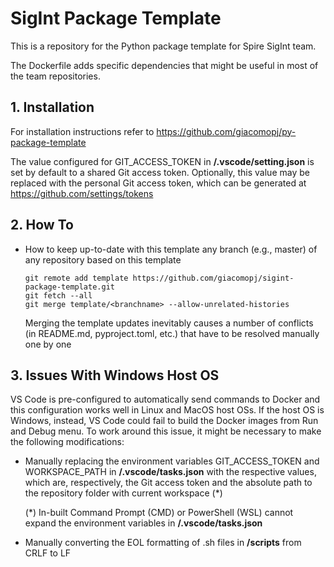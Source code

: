 # SigInt Package Template

This is a repository for the Python package template for Spire SigInt team.

The Dockerfile adds specific dependencies that might be useful in most of the team repositories.

## 1. Installation

For installation instructions refer to https://github.com/giacomopj/py-package-template

The value configured for GIT_ACCESS_TOKEN in **/.vscode/setting.json** is set by default to a shared Git access token. Optionally, this value may be replaced with the personal Git access token, which can be generated at https://github.com/settings/tokens

## 2. How To

- How to keep up-to-date with this template any branch <branchname> (e.g., master) of any repository based on this template

      git remote add template https://github.com/giacomopj/sigint-package-template.git
      git fetch --all
      git merge template/<branchname> --allow-unrelated-histories

  Merging the template updates inevitably causes a number of conflicts (in README.md, pyproject.toml, etc.) that have to be resolved manually one by one

## 3. Issues With Windows Host OS

VS Code is pre-configured to automatically send commands to Docker and this configuration works well in Linux and MacOS host OSs. If the host OS is Windows, instead, VS Code could fail to build the Docker images from Run and Debug menu. To work around this issue, it might be necessary to make the following modifications:

- Manually replacing the environment variables GIT_ACCESS_TOKEN and WORKSPACE_PATH in **/.vscode/tasks.json** with the respective values, which are, respectively, the Git access token and the absolute path to the repository folder with current workspace (\*)
      
  (\*) In-built Command Prompt (CMD) or PowerShell (WSL) cannot expand the environment variables in **/.vscode/tasks.json**

- Manually converting the EOL formatting of .sh files in **/scripts** from CRLF to LF
